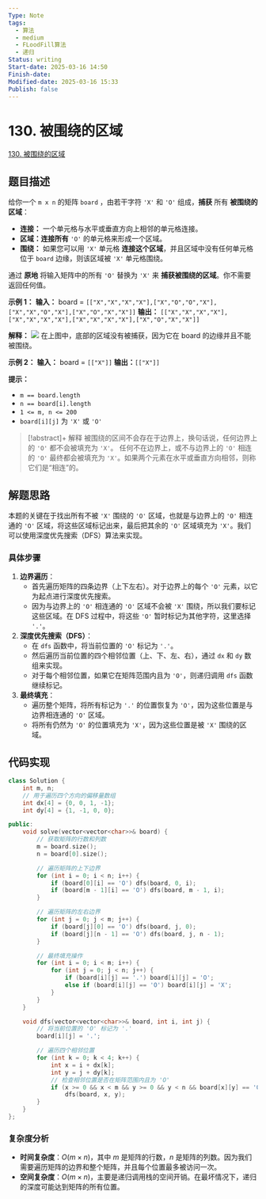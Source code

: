 ```yaml
---
Type: Note
tags:
  - 算法
  - medium
  - FLoodFill算法
  - 递归
Status: writing
Start-date: 2025-03-16 14:50
Finish-date: 
Modified-date: 2025-03-16 15:33
Publish: false
---
```



# 130. 被围绕的区域
[130. 被围绕的区域](https://leetcode.cn/problems/surrounded-regions/)

## 题目描述
给你一个 `m x n` 的矩阵 `board` ，由若干字符 `'X'` 和 `'O'` 组成，**捕获** 所有 **被围绕的区域**：
- **连接：** 一个单元格与水平或垂直方向上相邻的单元格连接。
- **区域：连接所有** `'O'` 的单元格来形成一个区域。
- **围绕：** 如果您可以用 `'X'` 单元格 **连接这个区域**，并且区域中没有任何单元格位于 `board` 边缘，则该区域被 `'X'` 单元格围绕。

通过 **原地** 将输入矩阵中的所有 `'O'` 替换为 `'X'` 来 **捕获被围绕的区域**。你不需要返回任何值。

**示例 1：**
**输入：** board = `[["X","X","X","X"],["X","O","O","X"],["X","X","O","X"],["X","O","X","X"]]`
**输出：** `[["X","X","X","X"],["X","X","X","X"],["X","X","X","X"],["X","O","X","X"]]`

**解释：**
![](https://pic.leetcode.cn/1718167191-XNjUTG-image.png)
在上图中，底部的区域没有被捕获，因为它在 board 的边缘并且不能被围绕。

**示例 2：**
**输入：** board = `[["X"]]`
**输出：**`[["X"]]`

**提示：**
- `m == board.length`
- `n == board[i].length`
- `1 <= m, n <= 200`
- `board[i][j]` 为 `'X'` 或 `'O'`

> [!abstract]+ 解释
> 被围绕的区间不会存在于边界上，换句话说，任何边界上的 `'O'` 都不会被填充为 `'X'`。 任何不在边界上，或不与边界上的 `'O'` 相连的 `'O'` 最终都会被填充为 `'X'`。如果两个元素在水平或垂直方向相邻，则称它们是“相连”的。


## 解题思路


本题的关键在于找出所有不被 `'X'` 围绕的 `'O'` 区域，也就是与边界上的 `'O'` 相连通的 `'O'` 区域，将这些区域标记出来，最后把其余的 `'O'` 区域填充为 `'X'`。我们可以使用深度优先搜索（DFS）算法来实现。

### 具体步骤
1. **边界遍历**：
    - 首先遍历矩阵的四条边界（上下左右）。对于边界上的每个 `'O'` 元素，以它为起点进行深度优先搜索。
    - 因为与边界上的 `'O'` 相连通的 `'O'` 区域不会被 `'X'` 围绕，所以我们要标记这些区域。在 DFS 过程中，将这些 `'O'` 暂时标记为其他字符，这里选择 `'.'`。
2. **深度优先搜索（DFS）**：
    - 在 `dfs` 函数中，将当前位置的 `'O'` 标记为 `'.'`。
    - 然后遍历当前位置的四个相邻位置（上、下、左、右），通过 `dx` 和 `dy` 数组来实现。
    - 对于每个相邻位置，如果它在矩阵范围内且为 `'O'`，则递归调用 `dfs` 函数继续标记。
3. **最终填充**：
    - 遍历整个矩阵，将所有标记为 `'.'` 的位置恢复为 `'O'`，因为这些位置是与边界相连通的 `'O'` 区域。
    - 将所有仍然为 `'O'` 的位置填充为 `'X'`，因为这些位置是被 `'X'` 围绕的区域。

## 代码实现
```cpp
class Solution {
    int m, n;
    // 用于遍历四个方向的偏移量数组
    int dx[4] = {0, 0, 1, -1};
    int dy[4] = {1, -1, 0, 0};

public:
    void solve(vector<vector<char>>& board) {
        // 获取矩阵的行数和列数
        m = board.size();
        n = board[0].size();

        // 遍历矩阵的上下边界
        for (int i = 0; i < n; i++) {
            if (board[0][i] == 'O') dfs(board, 0, i);
            if (board[m - 1][i] == 'O') dfs(board, m - 1, i);
        }

        // 遍历矩阵的左右边界
        for (int j = 0; j < m; j++) {
            if (board[j][0] == 'O') dfs(board, j, 0);
            if (board[j][n - 1] == 'O') dfs(board, j, n - 1);
        }

        // 最终填充操作
        for (int i = 0; i < m; i++) {
            for (int j = 0; j < n; j++) {
                if (board[i][j] == '.') board[i][j] = 'O';
                else if (board[i][j] == 'O') board[i][j] = 'X';
            }
        }
    }

    void dfs(vector<vector<char>>& board, int i, int j) {
        // 将当前位置的 'O' 标记为 '.'
        board[i][j] = '.';

        // 遍历四个相邻位置
        for (int k = 0; k < 4; k++) {
            int x = i + dx[k];
            int y = j + dy[k];
            // 检查相邻位置是否在矩阵范围内且为 'O'
            if (x >= 0 && x < m && y >= 0 && y < n && board[x][y] == 'O')
                dfs(board, x, y);
        }
    }
};
```

### 复杂度分析
- **时间复杂度**：$O(m\times n)$，其中 $m$ 是矩阵的行数，$n$ 是矩阵的列数。因为我们需要遍历矩阵的边界和整个矩阵，并且每个位置最多被访问一次。
- **空间复杂度**：$O(m\times n)$，主要是递归调用栈的空间开销。在最坏情况下，递归的深度可能达到矩阵的所有位置。

